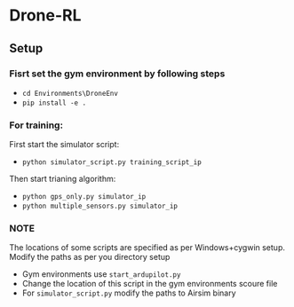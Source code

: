 # Drone-RL

## Setup
### Fisrt set the gym environment by following steps
 
- `cd Environments\DroneEnv`
- `pip install -e .`

### For training:

First start the simulator script:

- `python simulator_script.py training_script_ip`

Then start trianing algorithm:

- `python gps_only.py simulator_ip`
- `python multiple_sensors.py simulator_ip`

### NOTE

The locations of some scripts are specified as per Windows+cygwin setup. Modify the paths as per you directory setup

- Gym environments use `start_ardupilot.py`
- Change the location of this script in the gym environments scoure file
- For `simulator_script.py` modify the paths to Airsim binary
